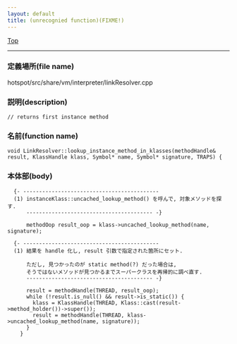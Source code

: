 ```yaml
---
layout: default
title: (unrecognied function)(FIXME!)
---
```

[Top](../index.html)

--- 
### 定義場所(file name)
hotspot/src/share/vm/interpreter/linkResolver.cpp
### 説明(description)

```
// returns first instance method
```

### 名前(function name)
```
void LinkResolver::lookup_instance_method_in_klasses(methodHandle& result, KlassHandle klass, Symbol* name, Symbol* signature, TRAPS) {
```

### 本体部(body)
```
  {- -------------------------------------------
  (1) instanceKlass::uncached_lookup_method() を呼んで, 対象メソッドを探す.
      ---------------------------------------- -}

	  methodOop result_oop = klass->uncached_lookup_method(name, signature);

  {- -------------------------------------------
  (1) 結果を handle 化し, result 引数で指定された箇所にセット.
  
      ただし, 見つかったのが static method(?) だった場合は, 
      そうではないメソッドが見つかるまでスーパークラスを再帰的に調べ直す.
      ---------------------------------------- -}

	  result = methodHandle(THREAD, result_oop);
	  while (!result.is_null() && result->is_static()) {
	    klass = KlassHandle(THREAD, Klass::cast(result->method_holder())->super());
	    result = methodHandle(THREAD, klass->uncached_lookup_method(name, signature));
	  }
	}
	
```


